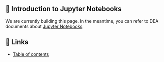 ## 📝 Introduction to Jupyter Notebooks

We are currently building this page. In the meantime, you can refer to DEA documents about [Jupyter Notebooks](https://docs.dea.ga.gov.au/notebooks/Beginners_guide/01_Jupyter_notebooks.html).


## 📌 Links
* [Table of contents](https://gitlab.com/grasped/odc-notebook/-/tree/main#-table-of-contents)